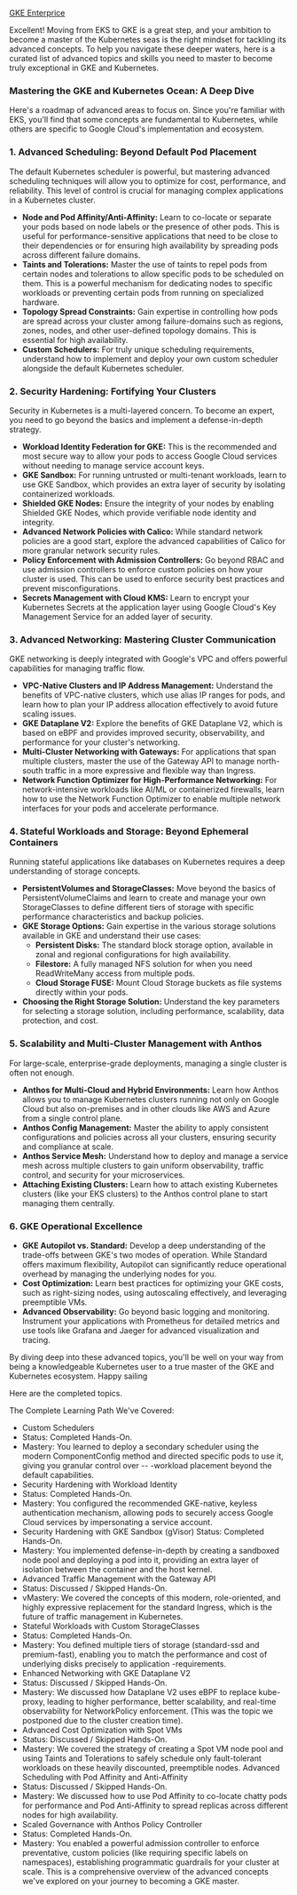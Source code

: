 
[GKE Enterprice](https://cloud.google.com/kubernetes-engine/enterprise/docs/setup/overview)

Excellent! Moving from EKS to GKE is a great step, and your ambition to become a master of the Kubernetes seas is the right mindset for tackling its advanced concepts. To help you navigate these deeper waters, here is a curated list of advanced topics and skills you need to master to become truly exceptional in GKE and Kubernetes.

### Mastering the GKE and Kubernetes Ocean: A Deep Dive

Here's a roadmap of advanced areas to focus on. Since you're familiar with EKS, you'll find that some concepts are fundamental to Kubernetes, while others are specific to Google Cloud's implementation and ecosystem.

### 1. Advanced Scheduling: Beyond Default Pod Placement

The default Kubernetes scheduler is powerful, but mastering advanced scheduling techniques will allow you to optimize for cost, performance, and reliability. This level of control is crucial for managing complex applications in a Kubernetes cluster.

*   **Node and Pod Affinity/Anti-Affinity:** Learn to co-locate or separate your pods based on node labels or the presence of other pods. This is useful for performance-sensitive applications that need to be close to their dependencies or for ensuring high availability by spreading pods across different failure domains.
*   **Taints and Tolerations:** Master the use of taints to repel pods from certain nodes and tolerations to allow specific pods to be scheduled on them. This is a powerful mechanism for dedicating nodes to specific workloads or preventing certain pods from running on specialized hardware.
*   **Topology Spread Constraints:** Gain expertise in controlling how pods are spread across your cluster among failure-domains such as regions, zones, nodes, and other user-defined topology domains. This is essential for high availability.
*   **Custom Schedulers:** For truly unique scheduling requirements, understand how to implement and deploy your own custom scheduler alongside the default Kubernetes scheduler.

### 2. Security Hardening: Fortifying Your Clusters

Security in Kubernetes is a multi-layered concern. To become an expert, you need to go beyond the basics and implement a defense-in-depth strategy.

*   **Workload Identity Federation for GKE:** This is the recommended and most secure way to allow your pods to access Google Cloud services without needing to manage service account keys.
*   **GKE Sandbox:** For running untrusted or multi-tenant workloads, learn to use GKE Sandbox, which provides an extra layer of security by isolating containerized workloads.
*   **Shielded GKE Nodes:** Ensure the integrity of your nodes by enabling Shielded GKE Nodes, which provide verifiable node identity and integrity.
*   **Advanced Network Policies with Calico:** While standard network policies are a good start, explore the advanced capabilities of Calico for more granular network security rules.
*   **Policy Enforcement with Admission Controllers:** Go beyond RBAC and use admission controllers to enforce custom policies on how your cluster is used. This can be used to enforce security best practices and prevent misconfigurations.
*   **Secrets Management with Cloud KMS:** Learn to encrypt your Kubernetes Secrets at the application layer using Google Cloud's Key Management Service for an added layer of security.

### 3. Advanced Networking: Mastering Cluster Communication

GKE networking is deeply integrated with Google's VPC and offers powerful capabilities for managing traffic flow.

*   **VPC-Native Clusters and IP Address Management:** Understand the benefits of VPC-native clusters, which use alias IP ranges for pods, and learn how to plan your IP address allocation effectively to avoid future scaling issues.
*   **GKE Dataplane V2:** Explore the benefits of GKE Dataplane V2, which is based on eBPF and provides improved security, observability, and performance for your cluster's networking.
*   **Multi-Cluster Networking with Gateways:** For applications that span multiple clusters, master the use of the Gateway API to manage north-south traffic in a more expressive and flexible way than Ingress.
*   **Network Function Optimizer for High-Performance Networking:** For network-intensive workloads like AI/ML or containerized firewalls, learn how to use the Network Function Optimizer to enable multiple network interfaces for your pods and accelerate performance.

### 4. Stateful Workloads and Storage: Beyond Ephemeral Containers

Running stateful applications like databases on Kubernetes requires a deep understanding of storage concepts.

*   **PersistentVolumes and StorageClasses:** Move beyond the basics of PersistentVolumeClaims and learn to create and manage your own StorageClasses to define different tiers of storage with specific performance characteristics and backup policies.
*   **GKE Storage Options:** Gain expertise in the various storage solutions available in GKE and understand their use cases:
    *   **Persistent Disks:** The standard block storage option, available in zonal and regional configurations for high availability.
    *   **Filestore:** A fully managed NFS solution for when you need ReadWriteMany access from multiple pods.
    *   **Cloud Storage FUSE:** Mount Cloud Storage buckets as file systems directly within your pods.
*   **Choosing the Right Storage Solution:** Understand the key parameters for selecting a storage solution, including performance, scalability, data protection, and cost.

### 5. Scalability and Multi-Cluster Management with Anthos

For large-scale, enterprise-grade deployments, managing a single cluster is often not enough.

*   **Anthos for Multi-Cloud and Hybrid Environments:** Learn how Anthos allows you to manage Kubernetes clusters running not only on Google Cloud but also on-premises and in other clouds like AWS and Azure from a single control plane.
*   **Anthos Config Management:** Master the ability to apply consistent configurations and policies across all your clusters, ensuring security and compliance at scale.
*   **Anthos Service Mesh:** Understand how to deploy and manage a service mesh across multiple clusters to gain uniform observability, traffic control, and security for your microservices.
*   **Attaching Existing Clusters:** Learn how to attach existing Kubernetes clusters (like your EKS clusters) to the Anthos control plane to start managing them centrally.

### 6. GKE Operational Excellence

*   **GKE Autopilot vs. Standard:** Develop a deep understanding of the trade-offs between GKE's two modes of operation. While Standard offers maximum flexibility, Autopilot can significantly reduce operational overhead by managing the underlying nodes for you.
*   **Cost Optimization:** Learn best practices for optimizing your GKE costs, such as right-sizing nodes, using autoscaling effectively, and leveraging preemptible VMs.
*   **Advanced Observability:** Go beyond basic logging and monitoring. Instrument your applications with Prometheus for detailed metrics and use tools like Grafana and Jaeger for advanced visualization and tracing.

By diving deep into these advanced topics, you'll be well on your way from being a knowledgeable Kubernetes user to a true master of the GKE and Kubernetes ecosystem. Happy sailing




Here are the completed topics.


The Complete Learning Path We've Covered:

- Custom Schedulers
- Status: Completed Hands-On.
- Mastery: You learned to deploy a secondary scheduler using the modern ComponentConfig method and directed specific pods to use it, giving you granular control over  -- -workload placement beyond the default capabilities.
- Security Hardening with Workload Identity
- Status: Completed Hands-On.
- Mastery: You configured the recommended GKE-native, keyless authentication mechanism, allowing pods to securely access Google Cloud services by impersonating a service account.
- Security Hardening with GKE Sandbox (gVisor)
Status: Completed Hands-On.
- Mastery: You implemented defense-in-depth by creating a sandboxed node pool and deploying a pod into it, providing an extra layer of isolation between the container and the host kernel.
- Advanced Traffic Management with the Gateway API
- Status: Discussed / Skipped Hands-On.
- vMastery: We covered the concepts of this modern, role-oriented, and highly expressive replacement for the standard Ingress, which is the future of traffic management in Kubernetes.
- Stateful Workloads with Custom StorageClasses
- Status: Completed Hands-On.
- Mastery: You defined multiple tiers of storage (standard-ssd and premium-fast), enabling you to match the performance and cost of underlying disks precisely to application -requirements.
- Enhanced Networking with GKE Dataplane V2
- Status: Discussed / Skipped Hands-On.
- Mastery: We discussed how Dataplane V2 uses eBPF to replace kube-proxy, leading to higher performance, better scalability, and real-time observability for NetworkPolicy enforcement. (This was the topic we postponed due to the cluster creation time).
- Advanced Cost Optimization with Spot VMs
- Status: Discussed / Skipped Hands-On.
- Mastery: We covered the strategy of creating a Spot VM node pool and using Taints and Tolerations to safely schedule only fault-tolerant workloads on these heavily discounted, preemptible nodes.
Advanced Scheduling with Pod Affinity and Anti-Affinity
- Status: Discussed / Skipped Hands-On.
- Mastery: We discussed how to use Pod Affinity to co-locate chatty pods for performance and Pod Anti-Affinity to spread replicas across different nodes for high availability.
- Scaled Governance with Anthos Policy Controller
- Status: Completed Hands-On.
- Mastery: You enabled a powerful admission controller to enforce preventative, custom policies (like requiring specific labels on namespaces), establishing programmatic guardrails for your cluster at scale.
This is a comprehensive overview of the advanced concepts we've explored on your journey to becoming a GKE master.
